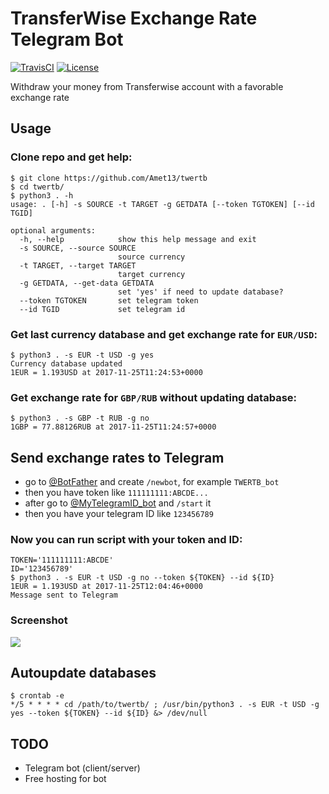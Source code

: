 # TransferWise Exchange Rate Telegram Bot

[![TravisCI](https://travis-ci.org/Amet13/twertb.svg?branch=master)](https://travis-ci.org/Amet13/twertb/)
[![License](https://img.shields.io/badge/license-GNU_GPLv3-red.svg)](https://www.gnu.org/licenses/gpl-3.0.html)

Withdraw your money from Transferwise account with a favorable exchange rate

## Usage

### Clone repo and get help:

```
$ git clone https://github.com/Amet13/twertb
$ cd twertb/
$ python3 . -h
usage: . [-h] -s SOURCE -t TARGET -g GETDATA [--token TGTOKEN] [--id TGID]

optional arguments:
  -h, --help            show this help message and exit
  -s SOURCE, --source SOURCE
                        source currency
  -t TARGET, --target TARGET
                        target currency
  -g GETDATA, --get-data GETDATA
                        set 'yes' if need to update database?
  --token TGTOKEN       set telegram token
  --id TGID             set telegram id
```

### Get last currency database and get exchange rate for `EUR/USD`:

```
$ python3 . -s EUR -t USD -g yes
Currency database updated
1EUR = 1.193USD at 2017-11-25T11:24:53+0000
```

### Get exchange rate for `GBP/RUB` without updating database:

```
$ python3 . -s GBP -t RUB -g no
1GBP = 77.88126RUB at 2017-11-25T11:24:57+0000
```

## Send exchange rates to Telegram

* go to [@BotFather](https://t.me/BotFather) and create `/newbot`, for example `TWERTB_bot`
* then you have token like `111111111:ABCDE...`
* after go to [@MyTelegramID_bot](https://t.me/MyTelegramID_bot) and `/start` it
* then you have your telegram ID like `123456789`

### Now you can run script with your token and ID:

```
TOKEN='111111111:ABCDE'
ID='123456789'
$ python3 . -s EUR -t USD -g no --token ${TOKEN} --id ${ID}
1EUR = 1.193USD at 2017-11-25T12:04:46+0000
Message sent to Telegram
```

### Screenshot

![](https://raw.githubusercontent.com/Amet13/twertb/master/misc/screenshot.jpg)

## Autoupdate databases

```
$ crontab -e
*/5 * * * * cd /path/to/twertb/ ; /usr/bin/python3 . -s EUR -t USD -g yes --token ${TOKEN} --id ${ID} &> /dev/null
```

## TODO

* Telegram bot (client/server)
* Free hosting for bot
